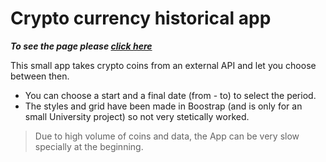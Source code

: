 # Crypto currency historical app

***To see the page please [click here](https://nelsoncc1812.github.io/simple-cryptocurrency-history/)***

This small app takes crypto coins from an external API and let you choose between then.

* You can choose a start and a final date (from - to) to select the period.
* The styles and grid have been made in Boostrap (and is only for an small University project) so not very stetically worked.

> Due to high volume of coins and data, the App can be very slow specially at the beginning.